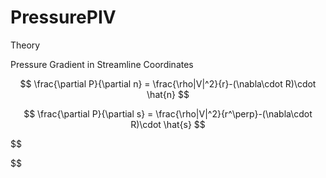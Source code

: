 # PressurePIV

Theory

Pressure Gradient in Streamline Coordinates

$$
\frac{\partial P}{\partial n} = \frac{\rho|V|^2}{r}-(\nabla\cdot R)\cdot \hat{n}
$$

$$
\frac{\partial P}{\partial s} = \frac{\rho|V|^2}{r^\perp}-(\nabla\cdot R)\cdot \hat{s}
$$

$$


$$
